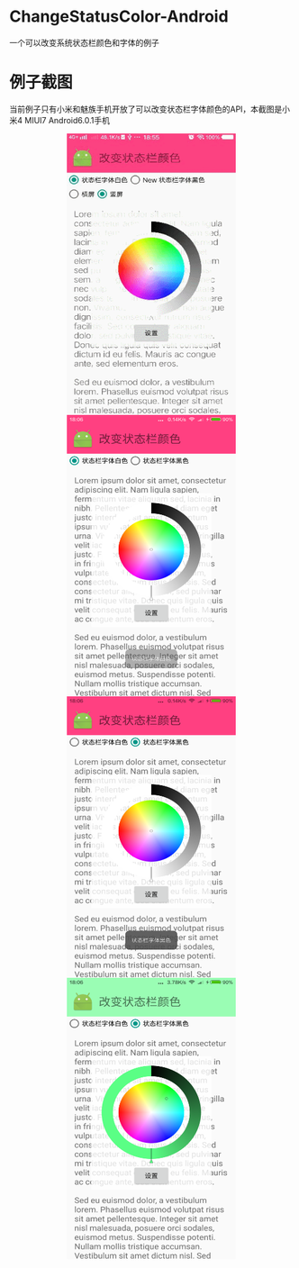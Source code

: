 # ChangeStatusColor-Android
一个可以改变系统状态栏颜色和字体的例子

# 例子截图
当前例子只有小米和魅族手机开放了可以改变状态栏字体颜色的API，本截图是小米4 MIUI7 Android6.0.1手机  
<div align="center">
<img src="https://github.com/DyncKathline/ChangeStatusColor-Android/blob/master/screenshots/GIF.gif" width = "300" height = "500" alt="图片1" align=center />
<div align="center">
<img src="https://github.com/DyncKathline/ChangeStatusColor-Android/blob/master/screenshots/1.png" width = "300" height = "500" alt="图片1" align=center />
<img src="https://github.com/DyncKathline/ChangeStatusColor-Android/blob/master/screenshots/2.png" width = "300" height = "500" alt="图片2" align=center />
</div>
<div align="center">
<img src="https://github.com/DyncKathline/ChangeStatusColor-Android/blob/master/screenshots/3.png" width = "300" height = "500" alt="图片3" align=center />
</div>
